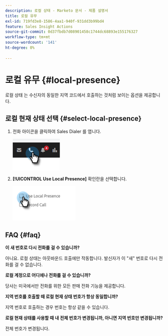 ```yaml
---
description: 로컬 상태 - Marketo 문서 - 제품 설명서
title: 로컬 유무
exl-id: 719fd3e8-1586-4aa1-940f-931dd3b99bd4
feature: Sales Insight Actions
source-git-commit: 0d37fbdb7d08901458c1744dc68893e155176327
workflow-type: tm+mt
source-wordcount: '141'
ht-degree: 0%

---
```


# 로컬 유무 {#local-presence}

로컬 상태 는 수신자의 동일한 지역 코드에서 호출하는 것처럼 보이는 옵션을 제공합니다.

## 로컬 현재 상태 선택 {#select-local-presence}

1. 전화 아이콘을 클릭하여 Sales Dialer 를 엽니다.

   ![](assets/local-presence-1.png)

1. **[!UICONTROL Use Local Presence]** 확인란을 선택합니다.

   ![](assets/local-presence-2.png)

## FAQ {#faq}

**이 새 번호로 다시 전화를 걸 수 있습니까?**

아니요. 로컬 상태는 아웃바운드 호출에만 작동합니다. 발신자가 이 &quot;새&quot; 번호로 다시 전화를 걸 수 없습니다.

**로컬 계정으로 어디에나 전화를 걸 수 있습니까?**

당사는 미국에서만 전화를 위한 모든 판매 전화 기능을 제공합니다.

**지역 번호를 호출할 때 로컬 현재 상태 번호가 항상 동일합니까?**

지역 번호로 호출하는 경우 번호는 항상 같을 수 있습니다.

**로컬 현재 상태를 사용할 때 내 전체 번호가 변경됩니까, 아니면 지역 번호만 변경됩니까?**

전체 번호가 변경됩니다.
